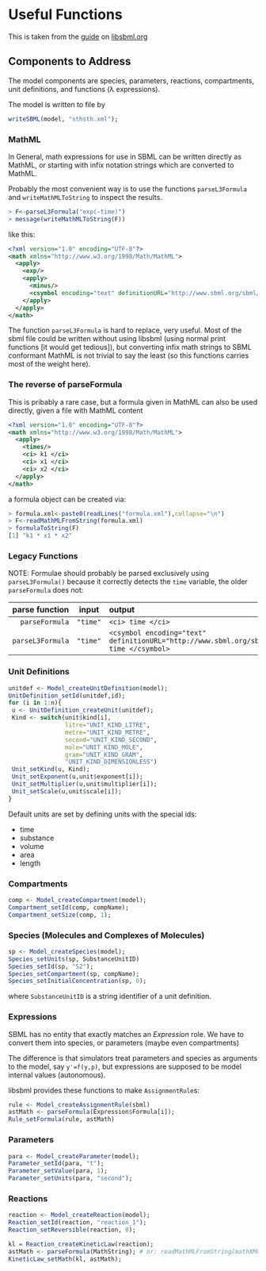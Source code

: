 # Useful Functions

This is taken from the
[guide](http://sbml.org/Software/libSBML/libSBML_R_Example_Programs)
on [libsbml.org](libsbml.org)

## Components to Address

The model components are species, parameters, reactions, compartments,
unit definitions, and functions (λ expressions).

The model is written to file by
```R
writeSBML(model, "sthsth.xml");
```

### MathML

In General, math expressions for use in SBML can be written directly
as MathML, or starting with infix notation strings which are converted to
MathML.

Probably the most convenient way is to use the functions
`parseL3Formula` and `writeMathMLToString` to inspect the results.

```R
> F<-parseL3Formula("exp(-time)")
> message(writeMathMLToString(F))
```
like this:
```xml
<?xml version="1.0" encoding="UTF-8"?>
<math xmlns="http://www.w3.org/1998/Math/MathML">
  <apply>
    <exp/>
    <apply>
      <minus/>
      <csymbol encoding="text" definitionURL="http://www.sbml.org/sbml/symbols/time"> time </csymbol>
    </apply>
  </apply>
</math>
```

The function `parseL3Formula` is hard to replace, very useful. Most of
the sbml file could be written without using libsbml (using normal
print functions [it would get tedious]), but converting infix math
strings to SBML conformant MathML is not trivial to say the least (so
this functions carries most of the weight here).

### The reverse of parseFormula

This is pribably a rare case, but a formula given in MathML can also be used directly, given a file with MathML content

```xml formula.xml
<?xml version="1.0" encoding="UTF-8"?>
<math xmlns="http://www.w3.org/1998/Math/MathML">
  <apply>
    <times/>
    <ci> k1 </ci>
    <ci> x1 </ci>
    <ci> x2 </ci>
  </apply>
</math>
```

a formula object can be created via:

```R
> formula.xml<-paste0(readLines("formula.xml"),collapse="\n")
> F<-readMathMLFromString(formula.xml)
> formulaToString(F)
[1] "k1 * x1 * x2"
```

### Legacy Functions

NOTE: Formulae should probably be parsed exclusively using `parseL3Formula()` because it correctly detects the `time` variable, the older `parseFormula` does not:

|parse function|input|output|
|-------------:|:---:|:-----|
|`parseFormula`|`"time"`|`<ci> time </ci>`|
|`parseL3Formula`|`"time"`|`<csymbol encoding="text" definitionURL="http://www.sbml.org/sbml/symbols/time"> time </csymbol>`|

### Unit Definitions

```R
unitdef <- Model_createUnitDefinition(model);
UnitDefinition_setId(unitdef,id);
for (i in 1:n){
 u <- UnitDefinition_createUnit(unitdef);
 Kind <- switch(unit$kind[i],
                litre="UNIT_KIND_LITRE",
                metre="UNIT_KIND_METRE",
                second="UNIT_KIND_SECOND",
                mole="UNIT_KIND_MOLE",
                gram="UNIT_KIND_GRAM",
                "UNIT_KIND_DIMENSIONLESS")
 Unit_setKind(u, Kind);
 Unit_setExponent(u,unit$exponent[i]);
 Unit_setMultiplier(u,unit$multiplier[i]);
 Unit_setScale(u,unit$scale[i]);
}
```

Default units are set by defining units with the special ids:

- time
- substance
- volume
- area
- length

### Compartments

```R
comp <- Model_createCompartment(model);
Compartment_setId(comp, compName);
Compartment_setSize(comp, 1);
```

### Species (Molecules and Complexes of Molecules)

```R
sp <- Model_createSpecies(model);
Species_setUnits(sp, SubstanceUnitID)
Species_setId(sp, "S2");
Species_setCompartment(sp, compName);
Species_setInitialConcentration(sp, 0);
```

where `SubstanceUnitID` is a string identifier of a unit definition.

### Expressions

SBML has no entity that exactly matches an _Expression_ role. We have to convert them into species, or parameters (maybe even compartments)

The difference is that simulators treat parameters and species as arguments to the model, say `y'=f(y,p)`, but expressions are supposed to be model internal values (autonomous).

libsbml provides these functions to make `AssignmentRule`s:

```R
rule <- Model_createAssignmentRule(sbml)
astMath <- parseFormula(Expression$Formula[i]);
Rule_setFormula(rule, astMath)
```

### Parameters

```R
para <- Model_createParameter(model);
Parameter_setId(para, "t");
Parameter_setValue(para, 1);
Parameter_setUnits(para, "second");

```

### Reactions

```R
reaction <- Model_createReaction(model);
Reaction_setId(reaction, "reaction_1");
Reaction_setReversible(reaction, 0);

kl = Reaction_createKineticLaw(reaction);
astMath <- parseFormula(MathString); # or: readMathMLFromString(mathXMLString);
KineticLaw_setMath(kl, astMath);

```


